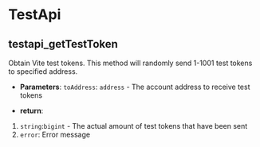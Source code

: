 # TestApi

## testapi_getTestToken
Obtain Vite test tokens. This method will randomly send 1-1001 test tokens to specified address.

- **Parameters**: 
`toAddress`: `address` - The account address to receive test tokens

- **return**:

1. `string`:`bigint` - The actual amount of test tokens that have been sent
2. `error`: Error message
